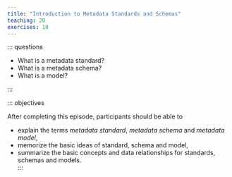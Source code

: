 ```yaml
---
title: "Introduction to Metadata Standards and Schemas"
teaching: 20
exercises: 10
---
```

::: questions 

- What is a metadata standard?
- What is a metadata schema?
- What is a model?

:::

::: objectives

After completing this episode, participants should be able to

- explain the terms *metadata standard*, *metadata schema* and *metadata model*,     
- memorize the basic ideas of standard, schema and model,    
- summarize the basic concepts and data relationships for standards, schemas and models.  
:::
